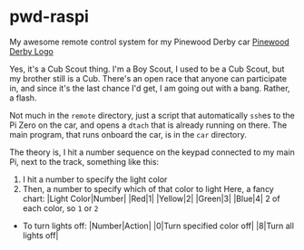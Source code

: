 # pwd-raspi
My awesome remote control system for my Pinewood Derby car
[Pinewood Derby Logo](http://www.abc-pinewood-derby.com/images/pinewood-derby-logo.png)

Yes, it's a Cub Scout thing. I'm a Boy Scout, I used to be a Cub Scout, but my brother still is a Cub. There's an open race that anyone can participate in, and since it's the last chance I'd get, I am going out with a bang. Rather, a flash.

Not much in the `remote` directory, just a script that automatically `ssh`es to the Pi Zero on the car, and opens a `dtach` that is already running on there. The main program, that runs onboard the car, is in the `car` directory.

The theory is, I hit a number sequence on the keypad connected to my main Pi, next to the track, something like this:

1. I hit a number to specify the light color
2. Then, a number to specify which of that color to light
Here, a fancy chart:
|Light Color|Number|
|Red|1|
|Yellow|2|
|Green|3|
|Blue|4|
2 of each color, so `1` or `2`

* To turn lights off:
|Number|Action|
|0|Turn specified color off|
|8|Turn all lights off|


